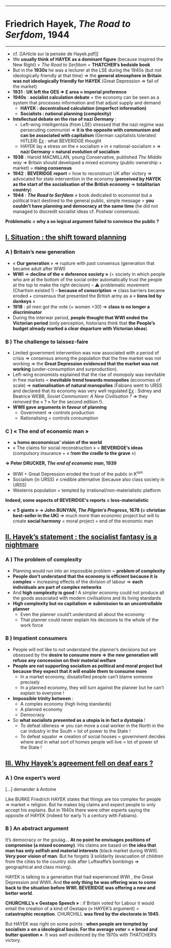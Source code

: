 ***
# Friedrich Hayek, *The Road to Serfdom*, 1944
***
- cf. [[Article sur la pensée de Hayek.pdf]] 
- We **usually think of HAYEK as a dominant figure** (because inspired the New Right) = *The Road to Serfdom* = **THATCHER’s bedside book** 
- But in the **1930s** he was a lecturer at the LSE during the 1940s (but not ideologically friendly at that time) ⇒ the **general atmosphere in Britain was not ideologically friendly for HAYEK** (Great Depression ⇒ fail of the market)
- **1931** : **UK left the GES ⇒ £ area ≈ imperial preference** 
- **1940s** : **socialist calculation debate** = the economy can be seen as a system that processes information and that adjust supply and demand 
	- **HAYEK : decentralised calculation  (imperfect information)**
	- **Socialists : national planning (complexity)**
- **Intellectual debate on the rise of nazi Germany** : 
	- Left-wing intelligentsia (from LSE) stressed that the nazi regime was persecuting communist ⇒ **it is the opposite with communism and can be associated with capitalism** (German capitalists tolerated HITLER) <u>Ex</u> : what BEVERIDGE thought 
	- HAYEK lay a stress on the « socialism » in « national-socialism » ⇒ **nazi Germany = natural evolution of socialism** 
- **1938** : Harold MACMILLAN, young Conservative, published *The Middle way* ⇒ Britain should developed a mixed economy (public ownership + market) = **rising consensus**
- **1942** : **BEVERIDGE report** = how to reconstruct UK after victory ⇒ advocated for state intervention in the economy (**perceived by HAYEK as the start of the socialisation of the British economy** ⇒ **totalitarian country**)
- **1944** : ***The Road to Serfdom*** ≠ book dedicated to economist but a political tract destined to the general public, simple message = **you couldn’t have planning and democracy at the same time** (he did not managed to discredit socialist ideas cf. Postwar consensus). 

**Problematic = why a so logical argument failed to convince the public ?**
## <u>I. Situation : the shift toward planning</u>

### A ) Britain’s new generation 

- « **Our generation** » ⇒ rupture with past consensus (generation that became adult after WWI) 
- **WWI** ⇒ **decline of the « deference society »** (= society in which people who are at the bottom of the social order automatically trust the people at the top to make the right decision) – ⚠ problematic movement (Chartism existed !) – **because of conscription** ⇒ class barriers became eroded + consensus that presented the British army as a « **lions led by donkeys** »
- **1918** : all men got the vote (+ women >30) ⇒ **class is no longer a discriminator** 
- During the interwar period, **people thought that WWI ended the Victorian period** (only perception, historians think that **the People’s budget already marked a clear departure with Victorian ideas**)
### B ) The challenge to laissez-faire 

- Limited government intervention was now associated with a period of crisis ⇒ consensus among the population that the free market was not working ⇒ the **Great Depression evidenced that the market was not working** (under-consumption and surproduction). 
- Left-wing economists explained that the rise of monopoly was inevitable in free markets = **inevitable trend towards monopolies** (economies of scale) ⇒ **nationalisation of natural monopolies** (Fabians went to URSS and declared that its economy was very well regulated <u>Ex</u> : Sidney and Beatrice WEBB, *Soviet Communism: A New Civilisation ?* ⇒ they removed the « ? » for the second edition !). 
- **WWII gave arguments in favour of planning** 
	- Government ⇒ controls production 
	- Rationalising = controls consumption 

### C ) « The end of economic man »

- **↘ homo œconomicus’ vision of the world** 
- « The claims for social reconstruction » = **BEVERIDGE’s ideas** (compulsory insurance + « f**rom the cradle to the grave** »)

**⇒ Peter DRUCKER, *The end of economic man*, 1939**
- WWI + Great Depression eroded the trust of the public in K<sup>ism</sup> 
- Socialism (in URSS) ≠ credible alternative (because also class society in URSS)
- Westerns population = tempted by irrational/non-materialistic platform 

**Indeed, some aspects of BEVERIDGE's reports = less-materialistic** 
- **« 5 giants » → John BUNYAN, *The Pilgrim’s Progress*, 1678 (= christian best-seller in the UK)** ⇒ much more than economic project but will to create **social harmony** = moral project = end of the economic man 

## <u>II. Hayek’s statement : the socialist fantasy is a nightmare</u>

### A ) The problem of complexity 

- Planning would run into an impossible problem = **problem of complexity** 
- **People don’t understand that the economy is efficient because it is complex** = increasing effects of the division of labour ⇒ **each individuals are part of complex networks** 
- And **high complexity is good** ! A simpler economy could not produce all the goods associated with modern civilisations and its living standards 
- **High complexity but no capitalism ⇒ submission to an uncontrollable planner** 
	- Even the planner could’t understand all about the economy 
	- That planner could never explain his decisions to the whole of the work force 

### B ) Impatient consumers 

- People will not like to not understand the planner’s decisions but are obsessed by the **desire to consume more ⇒ the new generation will refuse any concession on their material welfare** 
- **People are not supporting socialism as political and moral project but because they expect that it will enable them to consume more** 
	- In a market economy, dissatisfied people can’t blame someone precisely 
	- In a planned economy, they will turn against the planner but he can’t explain to everyone ! 
- **Impossible trinity between** : 
	- A complex economy (high living standards)
	- A planned economy 
	- Democracy 
- So **what socialists presented as a utopia is in fact a dystopia** ! 
	- To defeat idleness ⇒ you can move a coal worker in the North in the car industry in the South = lot of power to the State ! 
	- To defeat squalor ⇒ creation of social houses = government decides where and in what sort of homes people will live = lot of power of the State ! 
## <u>III. Why Hayek’s agreement fell on deaf ears ?</u>

### A ) One expert’s word 

[…] demander à Antoine 

Like BURKE Friedrich HAYEK states that things are too complex for people ⇒ market ≈ religion. But he makes big claims and expect people to only accept his explains. But in 1940s there were other experts saying the opposite of HAYEK (indeed for early ½ a century with Fabians). 

### B ) An abstract argument 

It’s democracy or the goulag… **At no point he envisages positions of compromise (a mixed economy)**. His claims are based on **the idea that man has only selfish and material interests** (black market during WWII). **Very poor vision of man**. But he forgets ∃ solidarity (evacuation of children from the cities to the country side after Luftwaffe’s bombings ⇒ geographical and class mixing).  

HAYEK is talking to a generation that had experienced WWI , the Great Depression and WWII. And **the only thing he was offering was to come back to the situation before WWI. BEVERIDGE was offering  a new and better world**. 

**CHURCHILL’s « Gestapo Speech »** : if Britain voted for Labour it would entail the creation of a kind of Gestapo (≈ HAYEK’s argument) = **catastrophic reception**. CHURCHILL **was fired by the electorate in 1945**. 

But HAYEK was right on some points : **when people are tempted by socialism ≠ on a ideological basis. For the average voter = « bread and butter question »**. It was well evidenced by the 1970s with THATCHER’s victory. 



